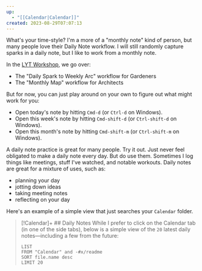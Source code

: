 ```yaml
---
up:
  - "[[Calendar|Calendar]]"
created: 2023-08-29T07:07:13
---
```

What's your time-style? I'm a more of a "monthly note" kind of person, but many people love their Daily Note workflow. I will still randomly capture sparks in a daily note, but I like to work from a monthly note.

In the [LYT Workshop](https://www.linkingyourthinking.com/), we go over:

- The "Daily Spark to Weekly Arc" workflow for Gardeners
- The "Monthly Map" workflow for Architects

But for now, you can just play around on your own to figure out what might work for you:

- Open today's note by hitting `Cmd-d` (or `Ctrl-d` on Windows).
- Open this week's note by hitting `Cmd-shift-d` (or `Ctrl-shift-d` on Windows).
- Open this month's note by hitting `Cmd-shift-m` (or `Ctrl-shift-m` on Windows).

A daily note practice is great for many people. Try it out. Just never feel obligated to make a daily note every day. But do use them. Sometimes I log things like meetings, stuff I've watched, and notable workouts. Daily notes are great for a mixture of uses, such as: 

- planning your day
- jotting down ideas
- taking meeting notes
- reflecting on your day

Here's an example of a simple view that just searches your `Calendar` folder.

> [!Calendar]+ ## Daily Notes
> While I prefer to click on the Calendar tab (in one of the side tabs), below is a simple view of the `20` latest daily notes—including a few from the future:
> 
> ```dataview
> LIST
> FROM "Calendar" and -#x/readme 
> SORT file.name desc
> LIMIT 20
> ```
